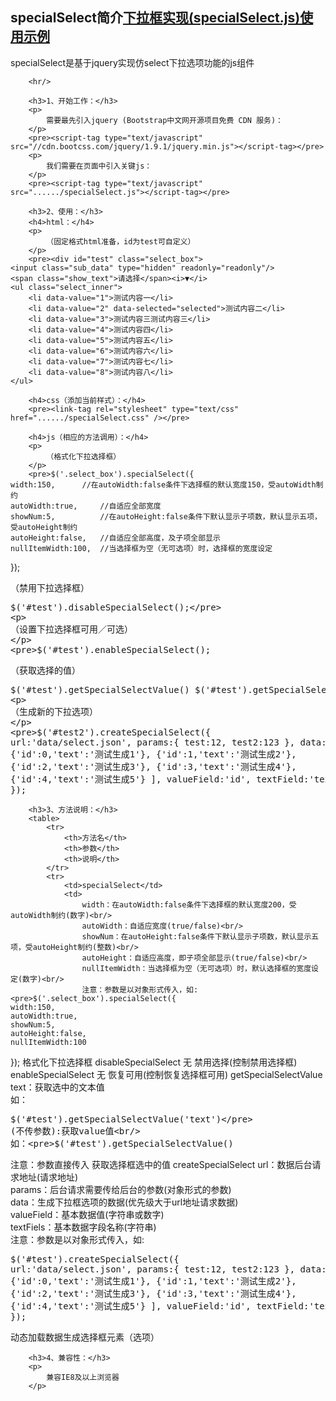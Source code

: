 <h2>specialSelect简介<a href="demo.html">下拉框实现(specialSelect.js)使用示例</a></h2>
		<p>specialSelect是基于jquery实现仿select下拉选项功能的js组件</p>

		<hr/>

		<h3>1、开始工作：</h3>
		<p>
			需要最先引入jquery (Bootstrap中文网开源项目免费 CDN 服务)：
		</p>
		<pre><script-tag type="text/javascript" src="//cdn.bootcss.com/jquery/1.9.1/jquery.min.js"></script-tag></pre>
		<p>
			我们需要在页面中引入关键js：
		</p>
		<pre><script-tag type="text/javascript" src="....../specialSelect.js"></script-tag></pre>

		<h3>2、使用：</h3>
		<h4>html：</h4>
		<p>
			（固定格式html准备，id为test可自定义）
		</p>
		<pre><div id="test" class="select_box">
	<input class="sub_data" type="hidden" readonly="readonly"/>
	<span class="show_text">请选择</span><i>▼</i>
	<ul class="select_inner">
		<li data-value="1">测试内容一</li>
		<li data-value="2" data-selected="selected">测试内容二</li>
		<li data-value="3">测试内容三测试内容三</li>
		<li data-value="4">测试内容四</li>
		<li data-value="5">测试内容五</li>
		<li data-value="6">测试内容六</li>
		<li data-value="7">测试内容七</li>
		<li data-value="8">测试内容八</li>
	</ul>
</div></pre>

		<h4>css（添加当前样式）：</h4>
		<pre><link-tag rel="stylesheet" type="text/css" href="....../specialSelect.css" /></pre>

		<h4>js（相应的方法调用）：</h4>
		<p>
			（格式化下拉选择框）
		</p>
		<pre>$('.select_box').specialSelect({
	width:150,		//在autoWidth:false条件下选择框的默认宽度150，受autoWidth制约
	autoWidth:true,		//自适应全部宽度
	showNum:5,			//在autoHeight:false条件下默认显示子项数，默认显示五项，受autoHeight制约
	autoHeight:false,	//自适应全部高度，及子项全部显示	
	nullItemWidth:100,	//当选择框为空（无可选项）时，选择框的宽度设定
});</pre>
		<p>
			（禁用下拉选择框）
		</p>
		<pre>$('#test').disableSpecialSelect();</pre>
		<p>
			（设置下拉选择框可用／可选）
		</p>
		<pre>$('#test').enableSpecialSelect();</pre>
		<p>
			（获取选择的值）
		</p>
		<pre>$('#test').getSpecialSelectValue()
$('#test').getSpecialSelectValue('text')</pre>
		<p>
			（生成新的下拉选项）
		</p>
		<pre>$('#test2').createSpecialSelect({
	url:'data/select.json',
	params:{
		test:12,
		test2:123
	},
	data:[
		{'id':0,'text':'测试生成1'},
		{'id':1,'text':'测试生成2'},
		{'id':2,'text':'测试生成3'},
		{'id':3,'text':'测试生成4'},
		{'id':4,'text':'测试生成5'}
	],
	valueField:'id',
	textField:'text'
});</pre>


		<h3>3、方法说明：</h3>
		<table>
			<tr>
				<th>方法名</th>
				<th>参数</th>
				<th>说明</th>
			</tr>
			<tr>
				<td>specialSelect</td>
				<td>
					width：在autoWidth:false条件下选择框的默认宽度200，受autoWidth制约(数字)<br/>
					autoWidth：自适应宽度(true/false)<br/>
					showNum：在autoHeight:false条件下默认显示子项数，默认显示五项，受autoHeight制约(整数)<br/>
					autoHeight：自适应高度，即子项全部显示(true/false)<br/>
					nullItemWidth：当选择框为空（无可选项）时，默认选择框的宽度设定(数字)<br/>
					注意：参数是以对象形式传入，如:<pre>$('.select_box').specialSelect({
	width:150,
	autoWidth:true,
	showNum:5,
	autoHeight:false,
	nullItemWidth:100
});</pre>
				</td>
				<td>格式化下拉选择框</td>
			</tr>
			<tr>
				<td>disableSpecialSelect</td>
				<td>
					无
				</td>
				<td>禁用选择(控制禁用选择框)</td>
			</tr>
			<tr>
				<td>enableSpecialSelect</td>
				<td>
					无
				</td>
				<td>恢复可用(控制恢复选择框可用)</td>
			</tr>
			<tr>
				<td>getSpecialSelectValue</td>
				<td>
					text：获取选中的文本值<br/>
					如：<pre>$('#test').getSpecialSelectValue('text')</pre>
					(不传参数):获取value值<br/>
					如：<pre>$('#test').getSpecialSelectValue()</pre>
					注意：参数直接传入
				</td>
				<td>获取选择框选中的值</td>
			</tr>
			<tr>
				<td>createSpecialSelect</td>
				<td>
					url：数据后台请求地址(请求地址)<br/>
					params：后台请求需要传给后台的参数(对象形式的参数)<br/>
					data：生成下拉框选项的数据(优先级大于url地址请求数据)<br/>
					valueField：基本数据值(字符串或数字)<br/>
					textFiels：基本数据字段名称(字符串)<br/>
					注意：参数是以对象形式传入，如:<pre>$('#test').createSpecialSelect({
	url:'data/select.json',
	params:{
		test:12,
		test2:123
	},
	data:[
		{'id':0,'text':'测试生成1'},
		{'id':1,'text':'测试生成2'},
		{'id':2,'text':'测试生成3'},
		{'id':3,'text':'测试生成4'},
		{'id':4,'text':'测试生成5'}
	],
	valueField:'id',
	textField:'text'
});</pre>
				</td>
				<td>动态加载数据生成选择框元素（选项）</td>
			</tr>
		</table>

		<h3>4、兼容性：</h3>
		<p>
			兼容IE8及以上浏览器
		</p>
